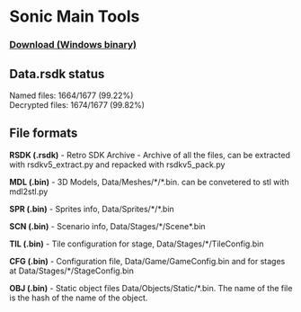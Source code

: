 # Sonic Main Tools

### [Download (Windows binary)](https://github.com/koolkdev/rsdkv5_extract/releases/latest)

## Data.rsdk status
Named files:  1664/1677 (99.22%)  
Decrypted files: 1674/1677 (99.82%)

## File formats
**RSDK (.rsdk)** - Retro SDK Archive -  Archive of all the files, can be extracted with rsdkv5_extract.py and repacked with rsdkv5_pack.py

**MDL (.bin)** - 3D Models,  Data/Meshes/\*/\*.bin. can be convetered to stl with mdl2stl.py

**SPR (.bin)** - Sprites info, Data/Sprites/\*/\*.bin

**SCN (.bin)** - Scenario info, Data/Stages/\*/Scene\*.bin

**TIL (.bin)** - Tile configuration for stage, Data/Stages/\*/TileConfig.bin

**CFG (.bin)** - Configuration file, Data/Game/GameConfig.bin and for stages at Data/Stages/\*/StageConfig.bin

**OBJ (.bin)** - Static object files Data/Objects/Static/\*.bin. The name of the file is the hash of the name of the object.
